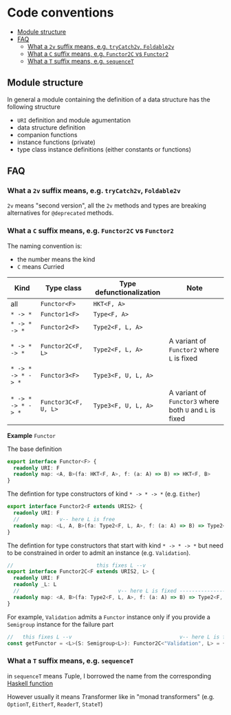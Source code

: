 # Code conventions

<!-- START doctoc generated TOC please keep comment here to allow auto update -->
<!-- DON'T EDIT THIS SECTION, INSTEAD RE-RUN doctoc TO UPDATE -->


- [Module structure](#module-structure)
- [FAQ](#faq)
  - [What a `2v` suffix means, e.g. `tryCatch2v`, `Foldable2v`](#what-a-2v-suffix-means-eg-trycatch2v-foldable2v)
  - [What a `C` suffix means, e.g. `Functor2C` vs `Functor2`](#what-a-c-suffix-means-eg-functor2c-vs-functor2)
  - [What a `T` suffix means, e.g. `sequenceT`](#what-a-t-suffix-means-eg-sequencet)

<!-- END doctoc generated TOC please keep comment here to allow auto update -->

## Module structure

In general a module containing the definition of a data structure has the following structure

- `URI` definition and module agumentation
- data structure definition
- companion functions
- instance functions (private)
- type class instance definitions (either constants or functions)

## FAQ

### What a `2v` suffix means, e.g. `tryCatch2v`, `Foldable2v`

`2v` means "second version", all the `2v` methods and types are breaking alternatives for `@deprecated` methods.

### What a `C` suffix means, e.g. `Functor2C` vs `Functor2`

The naming convention is:

- the number means the kind
- `C` means *C*urried

| Kind               | Type class           | Type defunctionalization | Note                                                    |
| ------------------ | -------------------- | ------------------------ | ------------------------------------------------------- |
| all                | `Functor<F>`         | `HKT<F, A>`              |                                                         |
| `* -> *`           | `Functor1<F>`        | `Type<F, A>`             |                                                         |
| `* -> * -> *`      | `Functor2<F>`        | `Type2<F, L, A>`         |                                                         |
| `* -> * -> *`      | `Functor2C<F, L>`    | `Type2<F, L, A>`         | A variant of `Functor2` where `L` is fixed              |
| `* -> * -> * -> *` | `Functor3<F>`        | `Type3<F, U, L, A>`      |                                                         |
| `* -> * -> * -> *` | `Functor3C<F, U, L>` | `Type3<F, U, L, A>`      | A variant of `Functor3` where both `U` and `L` is fixed |

**Example** `Functor`

The base definition

```ts
export interface Functor<F> {
  readonly URI: F
  readonly map: <A, B>(fa: HKT<F, A>, f: (a: A) => B) => HKT<F, B>
}
```

The defintion for type constructors of kind `* -> * -> *` (e.g. `Either`)

```ts
export interface Functor2<F extends URIS2> {
  readonly URI: F
  //             v-- here L is free
  readonly map: <L, A, B>(fa: Type2<F, L, A>, f: (a: A) => B) => Type2<F, L, B>
}
```

The defintion for type constructors that start with kind `* -> * -> *` but need to be constrained in order to admit an instance (e.g. `Validation`).

```ts
//                           this fixes L --v
export interface Functor2C<F extends URIS2, L> {
  readonly URI: F
  readonly _L: L
  //                                v-- here L is fixed ---------------v
  readonly map: <A, B>(fa: Type2<F, L, A>, f: (a: A) => B) => Type2<F, L, B>
}
```

For example, `Validation` admits a `Functor` instance only if you provide a `Semigroup` instance for the failure part

```ts
//   this fixes L --v                                   v-- here L is fixed
const getFunctor = <L>(S: Semigroup<L>): Functor2C<"Validation", L> = { ... }
```

### What a `T` suffix means, e.g. `sequenceT`

in `sequenceT` means *T*uple, I borrowed the name from the corresponding [Haskell function](http://hackage.haskell.org/package/tuple-0.3.0.2/docs/Data-Tuple-Sequence.html)

However usually it means *T*ransformer like in "monad transformers" (e.g. `OptionT`, `EitherT`, `ReaderT`, `StateT`)
